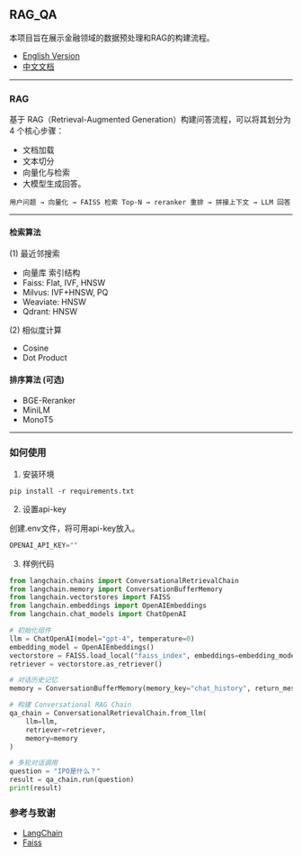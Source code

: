 ## RAG_QA
本项目旨在展示金融领域的数据预处理和RAG的构建流程。

- [English Version](README.md)  
- [中文文档](README.zh.md)

---

### RAG

基于 RAG（Retrieval-Augmented Generation）构建问答流程，可以将其划分为 4 个核心步骤：
- 文档加载
- 文本切分
- 向量化与检索
- 大模型生成回答。
```
用户问题 → 向量化 → FAISS 检索 Top-N → reranker 重排 → 拼接上下文 → LLM 回答
```
--- 
#### 检索算法
(1) 最近邻搜索
- 向量库     索引结构
- Faiss:    Flat, IVF, HNSW
- Milvus:   IVF+HNSW, PQ
- Weaviate: HNSW
- Qdrant:   HNSW

(2) 相似度计算
- Cosine
- Dot Product

#### 排序算法 (可选)
- BGE-Reranker
- MiniLM
- MonoT5

---

### 如何使用
1. 安装环境
```
pip install -r requirements.txt
```

2. 设置api-key

创建.env文件，将可用api-key放入。
```python
OPENAI_API_KEY=""
```

3. 样例代码
```python
from langchain.chains import ConversationalRetrievalChain
from langchain.memory import ConversationBufferMemory
from langchain.vectorstores import FAISS
from langchain.embeddings import OpenAIEmbeddings
from langchain.chat_models import ChatOpenAI

# 初始化组件
llm = ChatOpenAI(model="gpt-4", temperature=0)
embedding_model = OpenAIEmbeddings()
vectorstore = FAISS.load_local("faiss_index", embeddings=embedding_model)
retriever = vectorstore.as_retriever()

# 对话历史记忆
memory = ConversationBufferMemory(memory_key="chat_history", return_messages=True)

# 构建 Conversational RAG Chain
qa_chain = ConversationalRetrievalChain.from_llm(
    llm=llm,
    retriever=retriever,
    memory=memory
)

# 多轮对话调用
question = "IPO是什么？"
result = qa_chain.run(question)
print(result)

```

### 参考与致谢

- [LangChain](https://github.com/langchain-ai/langchain)
- [Faiss](https://github.com/facebookresearch/faiss)   
